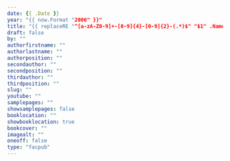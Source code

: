 ```yaml
---
date: {{ .Date }}
year: "{{ now.Format "2006" }}"
title: "{{ replaceRE "^[a-zA-Z0-9]+-[0-9]{4}-[0-9]{2}-(.*)$" "$1" .Name | title }}"
draft: false
by: ""
authorfirstname: ""
authorlastname: ""
authorposition: ""
secondauthor: ""
secondposition: ""
thirdauthor: ""
thirdposition: ""
slug: ""
youtube: ""
samplepages: ""
showsamplepages: false
booklocation: ""
showbooklocation: true
bookcover: ""
imagealt: ""
oneoff: false
type: "facpub"
---
```


